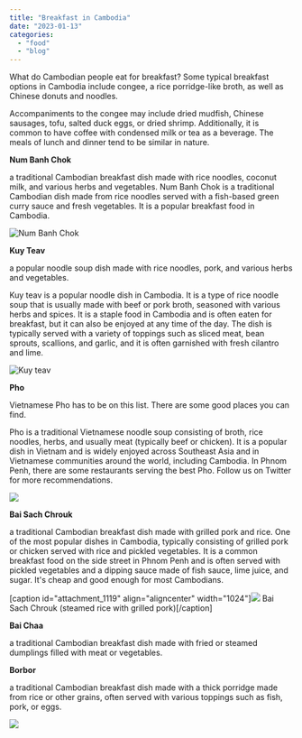 ```yaml
---
title: "Breakfast in Cambodia"
date: "2023-01-13"
categories: 
  - "food"
  - "blog"
---
```


What do Cambodian people eat for breakfast? Some typical breakfast options in Cambodia include congee, a rice porridge-like broth, as well as Chinese donuts and noodles.

Accompaniments to the congee may include dried mudfish, Chinese sausages, tofu, salted duck eggs, or dried shrimp. Additionally, it is common to have coffee with condensed milk or tea as a beverage. The meals of lunch and dinner tend to be similar in nature.

**Num Banh Chok**

a traditional Cambodian breakfast dish made with rice noodles, coconut milk, and various herbs and vegetables. Num Banh Chok is a traditional Cambodian dish made from rice noodles served with a fish-based green curry sauce and fresh vegetables. It is a popular breakfast food in Cambodia.

![Num Banh Chok](https://cambopedia.com/wp-content/uploads/2023/01/4A26C8B0-23A1-4266-8135-0E88DBB51E8F-1024x768.jpeg)

**Kuy Teav**

a popular noodle soup dish made with rice noodles, pork, and various herbs and vegetables.

Kuy teav is a popular noodle dish in Cambodia. It is a type of rice noodle soup that is usually made with beef or pork broth, seasoned with various herbs and spices. It is a staple food in Cambodia and is often eaten for breakfast, but it can also be enjoyed at any time of the day. The dish is typically served with a variety of toppings such as sliced meat, bean sprouts, scallions, and garlic, and it is often garnished with fresh cilantro and lime.

![Kuy teav](https://cambopedia.com/wp-content/uploads/2023/01/57216703-B3E0-4778-A469-A81673814F50-scaled-e1676357465814-1024x768.jpeg)

**Pho**

Vietnamese Pho has to be on this list. There are some good places you can find.

Pho is a traditional Vietnamese noodle soup consisting of broth, rice noodles, herbs, and usually meat (typically beef or chicken). It is a popular dish in Vietnam and is widely enjoyed across Southeast Asia and in Vietnamese communities around the world, including Cambodia. In Phnom Penh, there are some restaurants serving the best Pho. Follow us on Twitter for more recommendations.

![](https://cambopedia.com/wp-content/uploads/2023/01/281094D0-140E-4B35-B4FB-EC46265F387A-scaled-e1676357511115-1024x768.jpeg)

**Bai Sach Chrouk**

a traditional Cambodian breakfast dish made with grilled pork and rice. One of the most popular dishes in Cambodia, typically consisting of grilled pork or chicken served with rice and pickled vegetables. It is a common breakfast food on the side street in Phnom Penh and is often served with pickled vegetables and a dipping sauce made of fish sauce, lime juice, and sugar. It's cheap and good enough for most Cambodians.

\[caption id="attachment\_1119" align="aligncenter" width="1024"\]![](https://cambopedia.com/wp-content/uploads/2023/01/46F1DCAD-0ADE-4ABC-99D0-1BE0711C86D9-scaled-e1676357546156-1024x768.jpeg) Bai Sach Chrouk (steamed rice with grilled pork)\[/caption\]

**Bai Chaa**

a traditional Cambodian breakfast dish made with fried or steamed dumplings filled with meat or vegetables.

**Borbor**

a traditional Cambodian breakfast dish made with a thick porridge made from rice or other grains, often served with various toppings such as fish, pork, or eggs.

![](https://cambopedia.com/wp-content/uploads/2023/01/8D37F261-4174-4D55-8A91-B5B40EFB25A7-1024x768.jpeg)
